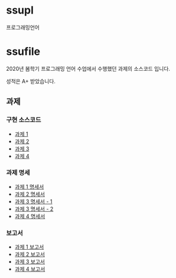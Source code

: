 # ssupl
프로그래밍언어
# ssufile
2020년 봄학기 프로그래밍 언어 수업에서 수행했던 과제의 소스코드 입니다.  

성적은 A+ 받았습니다.

## 과제

### 구현 소스코드
* [과제 1](./hw1)
* [과제 2](./hw2)
* [과제 3](./hw3)
* [과제 4](./hw4)

### 과제 명세
* [과제 1 명세서](./hw1/PL_HW_01(2020.03.20).pdf)
* [과제 2 명세서](./hw2/PL_HW_02(2020.04.10).pdf)
* [과제 3 명세서 - 1](./hw3/과제명세/PL_HW_03(2020.05.01).pdf)
* [과제 3 명세서 - 2](./hw3/과제명세/TOY%20Language%20(V2).pdf)
* [과제 4 명세서](./hw4/PL_HW_04(2020.05.22).pdf)

### 보고서
* [과제 1 보고서](./hw1/과제1_보고서.pdf)
* [과제 2 보고서](./hw2/과제2_보고서.pdf)
* [과제 3 보고서](./hw3/과제3_보고서.pdf)
* [과제 4 보고서](./hw4/과제4_보고서.pdf)
